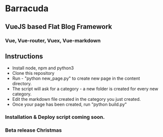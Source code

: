 # Barracuda

## VueJS based Flat Blog Framework
### Vue, Vue-router, Vuex, Vue-markdown

## Instructions
* Install node, npm and python3
* Clone this repository
* Run - "python new_page.py" to create new page in the content directory.
* The script will ask for a category - a new folder is created for every new category.
* Edit the markdown file created in the category you just created.
* Once your page has been created, run "python build.py"



### Installation & Deploy script coming soon.
### Beta release Christmas 
